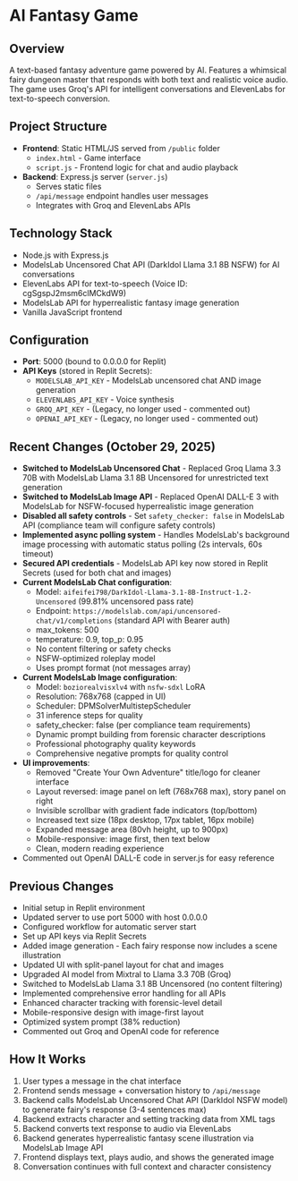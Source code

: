 # AI Fantasy Game

## Overview
A text-based fantasy adventure game powered by AI. Features a whimsical fairy dungeon master that responds with both text and realistic voice audio. The game uses Groq's API for intelligent conversations and ElevenLabs for text-to-speech conversion.

## Project Structure
- **Frontend**: Static HTML/JS served from `/public` folder
  - `index.html` - Game interface
  - `script.js` - Frontend logic for chat and audio playback
- **Backend**: Express.js server (`server.js`)
  - Serves static files
  - `/api/message` endpoint handles user messages
  - Integrates with Groq and ElevenLabs APIs

## Technology Stack
- Node.js with Express.js
- ModelsLab Uncensored Chat API (DarkIdol Llama 3.1 8B NSFW) for AI conversations
- ElevenLabs API for text-to-speech (Voice ID: cgSgspJ2msm6clMCkdW9)
- ModelsLab API for hyperrealistic fantasy image generation
- Vanilla JavaScript frontend

## Configuration
- **Port**: 5000 (bound to 0.0.0.0 for Replit)
- **API Keys** (stored in Replit Secrets):
  - `MODELSLAB_API_KEY` - ModelsLab uncensored chat AND image generation
  - `ELEVENLABS_API_KEY` - Voice synthesis
  - `GROQ_API_KEY` - (Legacy, no longer used - commented out)
  - `OPENAI_API_KEY` - (Legacy, no longer used - commented out)

## Recent Changes (October 29, 2025)
- **Switched to ModelsLab Uncensored Chat** - Replaced Groq Llama 3.3 70B with ModelsLab Llama 3.1 8B Uncensored for unrestricted text generation
- **Switched to ModelsLab Image API** - Replaced OpenAI DALL-E 3 with ModelsLab for NSFW-focused hyperrealistic image generation
- **Disabled all safety controls** - Set `safety_checker: false` in ModelsLab API (compliance team will configure safety controls)
- **Implemented async polling system** - Handles ModelsLab's background image processing with automatic status polling (2s intervals, 60s timeout)
- **Secured API credentials** - ModelsLab API key now stored in Replit Secrets (used for both chat and images)
- **Current ModelsLab Chat configuration**:
  - Model: `aifeifei798/DarkIdol-Llama-3.1-8B-Instruct-1.2-Uncensored` (99.81% uncensored pass rate)
  - Endpoint: `https://modelslab.com/api/uncensored-chat/v1/completions` (standard API with Bearer auth)
  - max_tokens: 500
  - temperature: 0.9, top_p: 0.95
  - No content filtering or safety checks
  - NSFW-optimized roleplay model
  - Uses prompt format (not messages array)
- **Current ModelsLab Image configuration**:
  - Model: `boziorealvisxlv4` with `nsfw-sdxl` LoRA
  - Resolution: 768x768 (capped in UI)
  - Scheduler: DPMSolverMultistepScheduler
  - 31 inference steps for quality
  - safety_checker: false (per compliance team requirements)
  - Dynamic prompt building from forensic character descriptions
  - Professional photography quality keywords
  - Comprehensive negative prompts for quality control
- **UI improvements**:
  - Removed "Create Your Own Adventure" title/logo for cleaner interface
  - Layout reversed: image panel on left (768x768 max), story panel on right
  - Invisible scrollbar with gradient fade indicators (top/bottom)
  - Increased text size (18px desktop, 17px tablet, 16px mobile)
  - Expanded message area (80vh height, up to 900px)
  - Mobile-responsive: image first, then text below
  - Clean, modern reading experience
- Commented out OpenAI DALL-E code in server.js for easy reference

## Previous Changes
- Initial setup in Replit environment
- Updated server to use port 5000 with host 0.0.0.0
- Configured workflow for automatic server start
- Set up API keys via Replit Secrets
- Added image generation - Each fairy response now includes a scene illustration
- Updated UI with split-panel layout for chat and images
- Upgraded AI model from Mixtral to Llama 3.3 70B (Groq)
- Switched to ModelsLab Llama 3.1 8B Uncensored (no content filtering)
- Implemented comprehensive error handling for all APIs
- Enhanced character tracking with forensic-level detail
- Mobile-responsive design with image-first layout
- Optimized system prompt (38% reduction)
- Commented out Groq and OpenAI code for reference

## How It Works
1. User types a message in the chat interface
2. Frontend sends message + conversation history to `/api/message`
3. Backend calls ModelsLab Uncensored Chat API (DarkIdol NSFW model) to generate fairy's response (3-4 sentences max)
4. Backend extracts character and setting tracking data from XML tags
5. Backend converts text response to audio via ElevenLabs
6. Backend generates hyperrealistic fantasy scene illustration via ModelsLab Image API
7. Frontend displays text, plays audio, and shows the generated image
8. Conversation continues with full context and character consistency
